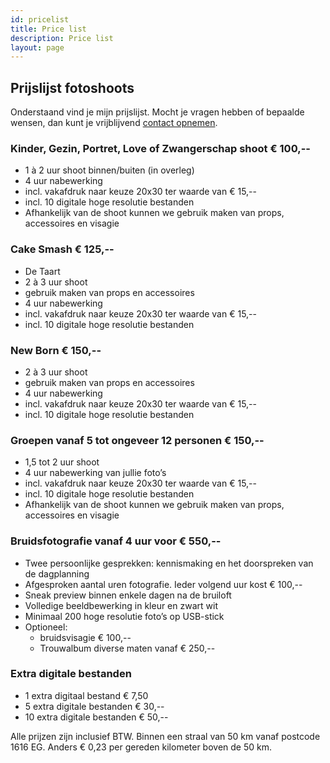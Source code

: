 ```yaml
---
id: pricelist
title: Price list
description: Price list
layout: page
---
```


## Prijslijst fotoshoots

Onderstaand vind je mijn prijslijst. Mocht je vragen hebben of bepaalde wensen, dan kunt je vrijblijvend [contact opnemen](contact.html). 

### Kinder, Gezin, Portret, Love of Zwangerschap shoot  &euro; 100,--

* 1 &agrave; 2 uur shoot binnen/buiten (in overleg)
* 4 uur nabewerking
* incl. vakafdruk naar keuze 20x30 ter waarde van &euro; 15,--
* incl. 10 digitale hoge resolutie bestanden
* Afhankelijk van de shoot kunnen we gebruik maken van props, accessoires en visagie


### Cake Smash	&euro; 125,--

* De Taart
* 2 &agrave; 3 uur shoot
* gebruik maken van props en accessoires
* 4 uur nabewerking 
* incl. vakafdruk naar keuze 20x30 ter waarde van &euro; 15,--
* incl. 10 digitale hoge resolutie bestanden


### New Born	&euro; 150,--

* 2 &agrave; 3 uur shoot
* gebruik maken van props en accessoires
* 4 uur nabewerking 
* incl. vakafdruk naar keuze 20x30 ter waarde van &euro; 15,--
* incl. 10 digitale hoge resolutie bestanden


### Groepen vanaf 5 tot ongeveer 12 personen &euro; 150,--

* 1,5 tot 2 uur shoot
* 4 uur nabewerking van jullie foto’s
* incl. vakafdruk naar keuze 20x30 ter waarde van &euro; 15,--
* incl. 10 digitale hoge resolutie bestanden 
* Afhankelijk van de shoot kunnen we gebruik maken van props, accessoires en visagie


### Bruidsfotografie vanaf 4 uur voor &euro; 550,--

* Twee persoonlijke gesprekken: kennismaking en het doorspreken van de dagplanning 
* Afgesproken aantal uren fotografie. Ieder volgend uur kost &euro; 100,--
* Sneak preview binnen enkele dagen na de bruiloft
* Volledige beeldbewerking in kleur en zwart wit
* Minimaal 200 hoge resolutie foto’s op USB-stick
* Optioneel: 
  * bruidsvisagie &euro; 100,--
  * Trouwalbum diverse maten vanaf &euro; 250,--


### Extra digitale bestanden

* 1 extra digitaal bestand &euro; 7,50
* 5 extra digitale bestanden &euro; 30,--
* 10 extra digitale bestanden &euro; 50,--


Alle prijzen zijn inclusief BTW. Binnen een straal van 50 km vanaf postcode 1616 EG. Anders &euro; 0,23 per gereden kilometer boven de 50 km.
